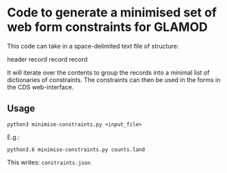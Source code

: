 # Code to generate a minimised set of web form constraints for GLAMOD

This code can take in a space-delimited text file of structure:

 header
 record
 record
 record

It will iterate over the contents to group the records into a minimal
list of dictionaries of constraints. The constraints can then be used 
in the forms in the CDS web-interface.

## Usage

```
python3 minimise-constraints.py <input_file>
```

E.g.:

```
python3.6 minimise-constraints.py counts.land
```

This writes: `constraints.json`
